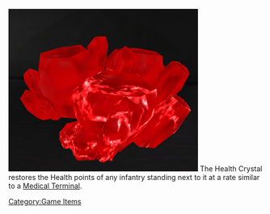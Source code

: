 ![](../images/Health_crystal.jpg "fig:Health_crystal.jpg") The Health Crystal
restores the Health points of any infantry standing next to it at a rate
similar to a [Medical Terminal](Medical_Terminal.md).

[Category:Game Items](Category:Game_Items.md)
